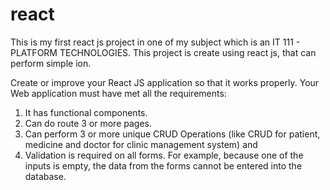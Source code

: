 # react
This is my first react js project in one of my subject which is an IT 111 - PLATFORM TECHNOLOGIES.
This project is create using react js, that can perform simple ion.

Create or improve your React JS application so that it works properly. Your Web application must have met all the requirements:
1. It has functional components.
2. Can do route 3 or more pages.
3. Can perform 3 or more unique CRUD Operations (like CRUD for patient, medicine and doctor for clinic management system) and
4. Validation is required on all forms. For example, because one of the inputs is empty, the data from the forms cannot be entered into the database.
